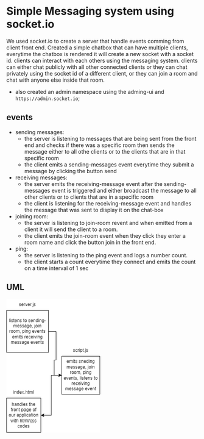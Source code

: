 # Simple Messaging system using socket.io

We used socket.io to create a server that handle events comming from client front end. Created a simple chatbox that can have multiple clients, everytime the chatbox is rendered it will create a new socket with a socket id. clients can interact with each others using the messaging system.
clients can either chat publicly with all other connected clients or they can chat privately using the socket id of a different client, or they can join a room and chat with anyone else inside that room.

- also created an admin namespace using the adming-ui and `https://admin.socket.io`;

## events

- sending messages:
  - the server is listening to messages that are being sent from the front end and checks if there was a specific room then sends the message either to all othe clients or to the clients that are in that specific room
  - the client emits a sending-messages event everytime they submit a message by clicking the button send
- receiving messages:
  - the server emits the receiving-message event after the sending-messages event is triggered and either broadcast the message to all other clients or to clients that are in a specific room
  - the client is listening for the receiving-message event and handles the message that was sent to display it on the chat-box
- joining room:
  - the server is listening to join-room revent and when emitted from a client it will send the client to a room.
  - the client emits the join-room event when they click they enter a room name and click the button join in the front end.
- ping:
  - the server is listening to the ping event and logs a number count.
  - the client starts a count everytime they connect and emits the count on a time interval of 1 sec

## UML
![class13 uml](./class13.png)
